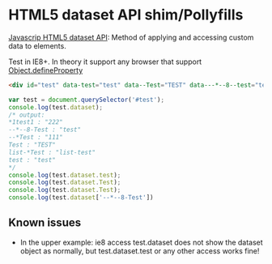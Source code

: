 # HTML5 dataset API shim/Pollyfills
[Javascrip HTML5 dataset API][2]: Method of applying and accessing custom data to elements.

Test in IE8+. In theory it support any browser that support [Object.defineProperty][1]

```html
<div id="test" data-test="test" data--Test="TEST" data---*--8--test="test" data---*-test='111' data-*1test1='222' data-list-*-Test="list-test"></div>
```

```Javascript
var test = document.querySelector('#test');
console.log(test.dataset);
/* output:
*1test1 : "222"
--*--8-Test : "test"
--*Test : "111"
Test : "TEST"
list-*Test : "list-test"
test : "test"
*/
console.log(test.dataset.test);
console.log(test.dataset.Test);
console.log(test.dataset.Test);
console.log(test.dataset['--*--8-Test'])
```

## Known issues
* In the upper example: ie8 access test.dataset does not show the dataset object as normally, but test.dataset.test or any other access works fine!

[1]: http://caniuse.com/#search=defineProperty
[2]: http://caniuse.com/#search=dataset
